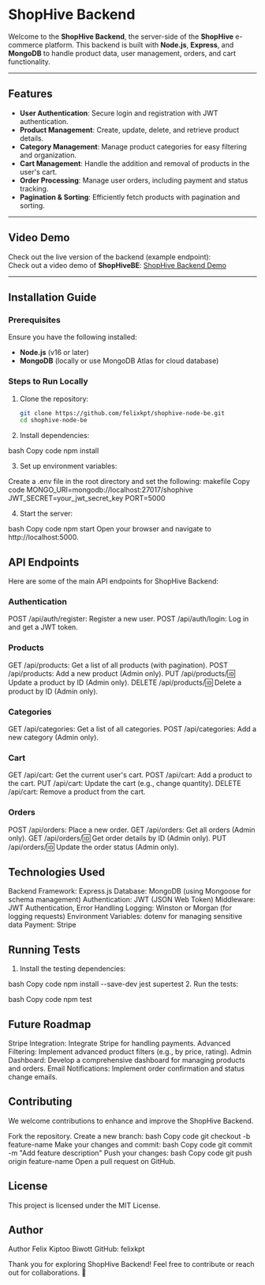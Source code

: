 # ShopHive Backend

Welcome to the **ShopHive Backend**, the server-side of the **ShopHive** e-commerce platform. This backend is built with **Node.js**, **Express**, and **MongoDB** to handle product data, user management, orders, and cart functionality.

---

## Features

- **User Authentication**: Secure login and registration with JWT authentication.
- **Product Management**: Create, update, delete, and retrieve product details.
- **Category Management**: Manage product categories for easy filtering and organization.
- **Cart Management**: Handle the addition and removal of products in the user's cart.
- **Order Processing**: Manage user orders, including payment and status tracking.
- **Pagination & Sorting**: Efficiently fetch products with pagination and sorting.

---

## Video Demo

Check out the live version of the backend (example endpoint):  
Check out a video demo of **ShopHiveBE**: [ShopHive Backend Demo](https://drive.google.com/file/d/s-AXaddd/view)

---

## Installation Guide

### Prerequisites

Ensure you have the following installed:

- **Node.js** (v16 or later)
- **MongoDB** (locally or use MongoDB Atlas for cloud database)

### Steps to Run Locally

1. Clone the repository:
   ```bash
   git clone https://github.com/felixkpt/shophive-node-be.git
   cd shophive-node-be

2. Install dependencies:

bash
Copy code
npm install

3. Set up environment variables:

Create a .env file in the root directory and set the following:
makefile
Copy code
MONGO_URI=mongodb://localhost:27017/shophive
JWT_SECRET=your_jwt_secret_key
PORT=5000

4. Start the server:

bash
Copy code
npm start
Open your browser and navigate to http://localhost:5000.

## API Endpoints
Here are some of the main API endpoints for ShopHive Backend:

### Authentication
POST /api/auth/register: Register a new user.
POST /api/auth/login: Log in and get a JWT token.

### Products
GET /api/products: Get a list of all products (with pagination).
POST /api/products: Add a new product (Admin only).
PUT /api/products/:id: Update a product by ID (Admin only).
DELETE /api/products/:id: Delete a product by ID (Admin only).

### Categories
GET /api/categories: Get a list of all categories.
POST /api/categories: Add a new category (Admin only).

### Cart
GET /api/cart: Get the current user's cart.
POST /api/cart: Add a product to the cart.
PUT /api/cart: Update the cart (e.g., change quantity).
DELETE /api/cart: Remove a product from the cart.

### Orders
POST /api/orders: Place a new order.
GET /api/orders: Get all orders (Admin only).
GET /api/orders/:id: Get order details by ID (Admin only).
PUT /api/orders/:id: Update the order status (Admin only).

## Technologies Used
Backend Framework: Express.js
Database: MongoDB (using Mongoose for schema management)
Authentication: JWT (JSON Web Token)
Middleware: JWT Authentication, Error Handling
Logging: Winston or Morgan (for logging requests)
Environment Variables: dotenv for managing sensitive data
Payment: Stripe

## Running Tests
1. Install the testing dependencies:

bash
Copy code
npm install --save-dev jest supertest
2. Run the tests:

bash
Copy code
npm test

## Future Roadmap
Stripe Integration: Integrate Stripe for handling payments.
Advanced Filtering: Implement advanced product filters (e.g., by price, rating).
Admin Dashboard: Develop a comprehensive dashboard for managing products and orders.
Email Notifications: Implement order confirmation and status change emails.

## Contributing
We welcome contributions to enhance and improve the ShopHive Backend.

Fork the repository.
Create a new branch:
bash
Copy code
git checkout -b feature-name
Make your changes and commit:
bash
Copy code
git commit -m "Add feature description"
Push your changes:
bash
Copy code
git push origin feature-name
Open a pull request on GitHub.

## License
This project is licensed under the MIT License.

## Author
Author
Felix Kiptoo Biwott
GitHub: felixkpt

Thank you for exploring ShopHive Backend! Feel free to contribute or reach out for collaborations. 🚀